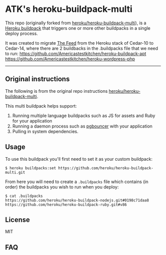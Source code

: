# ATK's heroku-buildpack-multi

This repo (originally forked from [heroku/heroku-buildpack-multi](https://github.com/heroku/heroku-buildpack-multi)), is a [Heroku buildpack](http://devcenter.heroku.com/articles/buildpacks) that triggers one or more other buildpacks in a single deploy process.

It was created to migrate [The Feed](https://github.com/Americastestkitchen/feed) from the Heroku stack of Cedar-10 to Cedar-14, where there are 2 buildbacks in the .buildpacks file that we need to run:
    https://github.com/Americastestkitchen/heroku-buildpack-apt
    https://github.com/Americastestkitchen/heroku-wordpress-php

---
## Original instructions

The following is from the original repo instructions [heroku/heroku-buildpack-multi](https://github.com/heroku/heroku-buildpack-multi).

This multi buildpack helps support:

1. Running multiple language buildpacks such as JS for assets and Ruby for your application
2. Running a daemon process such as [pgbouncer](https://github.com/heroku/heroku-buildpack-pgbouncer) with your application
3. Pulling in system dependencies.

## Usage

To use this buildpack you'll first need to set it as your custom buildpack:

    $ heroku buildpacks:set https://github.com/heroku/heroku-buildpack-multi.git

From here you will need to create a `.buildpacks` file which contains (in order) the buildpacks you wish to run when you deploy:

    $ cat .buildpacks
    https://github.com/heroku/heroku-buildpack-nodejs.git#0198c71daa8
    https://github.com/heroku/heroku-buildpack-ruby.git#v86

## License

MIT

## FAQ

